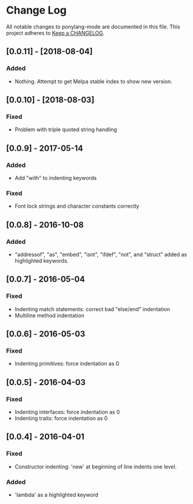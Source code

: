 # Change Log

All notable changes to ponylang-mode are documented in this file. 
This project adheres to [Keep a CHANGELOG](http://keepachangelog.com/).

## [0.0.11] - [2018-08-04]

### Added

- Nothing. Attempt to get Melpa stable index to show new version.

## [0.0.10] - [2018-08-03]

### Fixed

- Problem with triple quoted string handling

## [0.0.9] - 2017-05-14

### Added

-  Add "with" to indenting keywords

### Fixed

- Font lock strings and character constants correctly

## [0.0.8] - 2016-10-08

### Added

- "addressof", "as", "embed", "isnt", "ifdef", "not", and "struct" added as
  highlighted keywords.

## [0.0.7] - 2016-05-04

### Fixed

- Indenting match statements: correct bad "else/end" indentation
- Multiline method indentation

## [0.0.6] - 2016-05-03

### Fixed

- Indenting primitives: force indentation as 0

## [0.0.5] - 2016-04-03

### Fixed

- Indenting interfaces: force indentation as 0
- Indenting traits: force indentation as 0

## [0.0.4] - 2016-04-01

### Fixed

- Constructor indenting: 'new' at beginning of line indents one level. 

### Added

- 'lambda' as a highlighted keyword

